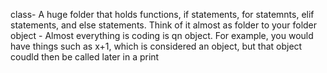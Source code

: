 class- A huge folder that holds functions, if statements, for statemnts, elif statements, and else statements. Think of it almost as folder to your folder
object - Almost everything is coding is qn object. For example, you would have things such as x+1, which is considered an object, but that object coudld then be called later in a print

